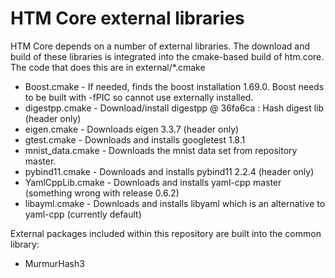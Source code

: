 HTM Core external libraries
=============================


HTM Core depends on a number of external libraries. The download and build of these libraries is
integrated into the cmake-based build of htm.core.  The code that does this are in external/*.cmake

- Boost.cmake      - If needed, finds the boost installation 1.69.0. Boost needs to be built with -fPIC so cannot use externally installed.
- digestpp.cmake   - Download/install digestpp @ 36fa6ca : Hash digest lib (header only)
- eigen.cmake      - Downloads eigen 3.3.7  (header only)
- gtest.cmake      - Downloads and installs googletest 1.8.1
- mnist_data.cmake - Downloads the mnist data set from repository master.
- pybind11.cmake   - Downloads and installs pybind11 2.2.4  (header only)
- YamlCppLib.cmake - Downloads and installs yaml-cpp master (something wrong with release 0.6.2)
- libayml.cmake    - Downloads and installs libyaml which is an alternative to yaml-cpp (currently default) 

External packages included within this repository are built into the common library:

- MurmurHash3

